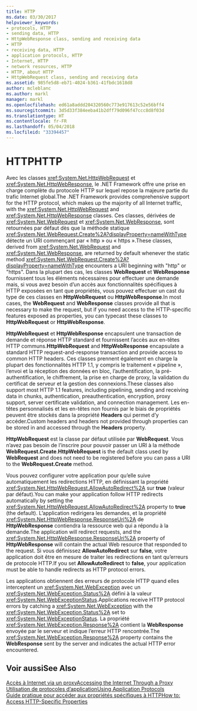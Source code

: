 ```yaml
---
title: HTTP
ms.date: 03/30/2017
helpviewer_keywords:
- protocols, HTTP
- sending data, HTTP
- HttpWebResponse class, sending and receiving data
- HTTP
- receiving data, HTTP
- application protocols, HTTP
- Internet, HTTP
- network resources, HTTP
- HTTP, about HTTP
- HttpWebRequest class, sending and receiving data
ms.assetid: 985fe5d8-eb71-4024-b361-41fbdc1618d8
author: mcleblanc
ms.author: markl
manager: markl
ms.openlocfilehash: ed61a8addd204320560c773e917613c52e56bff4
ms.sourcegitcommit: 3d5d33f384eeba41b2dff79d096f47ccc8d8f03d
ms.translationtype: HT
ms.contentlocale: fr-FR
ms.lasthandoff: 05/04/2018
ms.locfileid: "33394457"
---
```

# <a name="http"></a><span data-ttu-id="74c98-102">HTTP</span><span class="sxs-lookup"><span data-stu-id="74c98-102">HTTP</span></span>
<span data-ttu-id="74c98-103">Avec les classes <xref:System.Net.HttpWebRequest> et <xref:System.Net.HttpWebResponse>, le .NET Framework offre une prise en charge complète du protocole HTTP sur lequel repose la majeure partie du trafic Internet global.</span><span class="sxs-lookup"><span data-stu-id="74c98-103">The .NET Framework provides comprehensive support for the HTTP protocol, which makes up the majority of all Internet traffic, with the <xref:System.Net.HttpWebRequest> and <xref:System.Net.HttpWebResponse> classes.</span></span> <span data-ttu-id="74c98-104">Ces classes, dérivées de <xref:System.Net.WebRequest> et <xref:System.Net.WebResponse>, sont retournées par défaut dès que la méthode statique <xref:System.Net.WebRequest.Create%2A?displayProperty=nameWithType> détecte un URI commençant par « http » ou « https ».</span><span class="sxs-lookup"><span data-stu-id="74c98-104">These classes, derived from <xref:System.Net.WebRequest> and <xref:System.Net.WebResponse>, are returned by default whenever the static method <xref:System.Net.WebRequest.Create%2A?displayProperty=nameWithType> encounters a URI beginning with "http" or "https".</span></span> <span data-ttu-id="74c98-105">Dans la plupart des cas, les classes **WebRequest** et **WebResponse** fournissent tous les éléments nécessaires pour effectuer une demande mais, si vous avez besoin d’un accès aux fonctionnalités spécifiques à HTTP exposées en tant que propriétés, vous pouvez effectuer un cast du type de ces classes en **HttpWebRequest** ou **HttpWebResponse**.</span><span class="sxs-lookup"><span data-stu-id="74c98-105">In most cases, the **WebRequest** and **WebResponse** classes provide all that is necessary to make the request, but if you need access to the HTTP-specific features exposed as properties, you can typecast these classes to **HttpWebRequest** or **HttpWebResponse**.</span></span>  
  
 <span data-ttu-id="74c98-106">**HttpWebRequest** et **HttpWebResponse** encapsulent une transaction de demande et réponse HTTP standard et fournissent l’accès aux en-têtes HTTP communs.</span><span class="sxs-lookup"><span data-stu-id="74c98-106">**HttpWebRequest** and **HttpWebResponse** encapsulate a standard HTTP request-and-response transaction and provide access to common HTTP headers.</span></span> <span data-ttu-id="74c98-107">Ces classes prennent également en charge la plupart des fonctionnalités HTTP 1.1, y compris le traitement « pipeline », l’envoi et la réception des données en bloc, l’authentification, la pré-authentification, le chiffrement, la prise en charge de proxy, la validation du certificat de serveur et la gestion des connexions.</span><span class="sxs-lookup"><span data-stu-id="74c98-107">These classes also support most HTTP 1.1 features, including pipelining, sending and receiving data in chunks, authentication, preauthentication, encryption, proxy support, server certificate validation, and connection management.</span></span> <span data-ttu-id="74c98-108">Les en-têtes personnalisés et les en-têtes non fournis par le biais de propriétés peuvent être stockés dans la propriété **Headers** qui permet d’y accéder.</span><span class="sxs-lookup"><span data-stu-id="74c98-108">Custom headers and headers not provided through properties can be stored in and accessed through the **Headers** property.</span></span>  
  
 <span data-ttu-id="74c98-109">**HttpWebRequest** est la classe par défaut utilisée par **WebRequest**. Vous n’avez pas besoin de l’inscrire pour pouvoir passer un URI à la méthode **WebRequest.Create**.</span><span class="sxs-lookup"><span data-stu-id="74c98-109">**HttpWebRequest** is the default class used by **WebRequest** and does not need to be registered before you can pass a URI to the **WebRequest.Create** method.</span></span>  
  
 <span data-ttu-id="74c98-110">Vous pouvez configurer votre application pour qu’elle suive automatiquement les redirections HTTP, en définissant la propriété <xref:System.Net.HttpWebRequest.AllowAutoRedirect%2A> sur **true** (valeur par défaut).</span><span class="sxs-lookup"><span data-stu-id="74c98-110">You can make your application follow HTTP redirects automatically by setting the <xref:System.Net.HttpWebRequest.AllowAutoRedirect%2A> property to **true** (the default).</span></span> <span data-ttu-id="74c98-111">L’application redirigera les demandes, et la propriété <xref:System.Net.HttpWebResponse.ResponseUri%2A> de **HttpWebResponse** contiendra la ressource web qui a répondu à la demande.</span><span class="sxs-lookup"><span data-stu-id="74c98-111">The application will redirect requests, and the <xref:System.Net.HttpWebResponse.ResponseUri%2A> property of **HttpWebResponse** will contain the actual Web resource that responded to the request.</span></span> <span data-ttu-id="74c98-112">Si vous définissez **AllowAutoRedirect** sur **false**, votre application doit être en mesure de traiter les redirections en tant qu’erreurs de protocole HTTP.</span><span class="sxs-lookup"><span data-stu-id="74c98-112">If you set **AllowAutoRedirect** to **false**, your application must be able to handle redirects as HTTP protocol errors.</span></span>  
  
 <span data-ttu-id="74c98-113">Les applications obtiennent des erreurs de protocole HTTP quand elles interceptent un <xref:System.Net.WebException> avec un <xref:System.Net.WebException.Status%2A> défini à la valeur <xref:System.Net.WebExceptionStatus>.</span><span class="sxs-lookup"><span data-stu-id="74c98-113">Applications receive HTTP protocol errors by catching a <xref:System.Net.WebException> with the <xref:System.Net.WebException.Status%2A> set to <xref:System.Net.WebExceptionStatus>.</span></span> <span data-ttu-id="74c98-114">La propriété <xref:System.Net.WebException.Response%2A> contient la **WebResponse** envoyée par le serveur et indique l’erreur HTTP rencontrée.</span><span class="sxs-lookup"><span data-stu-id="74c98-114">The <xref:System.Net.WebException.Response%2A> property contains the **WebResponse** sent by the server and indicates the actual HTTP error encountered.</span></span>  
  
## <a name="see-also"></a><span data-ttu-id="74c98-115">Voir aussi</span><span class="sxs-lookup"><span data-stu-id="74c98-115">See Also</span></span>  
 [<span data-ttu-id="74c98-116">Accès à Internet via un proxy</span><span class="sxs-lookup"><span data-stu-id="74c98-116">Accessing the Internet Through a Proxy</span></span>](../../../docs/framework/network-programming/accessing-the-internet-through-a-proxy.md)  
 [<span data-ttu-id="74c98-117">Utilisation de protocoles d’application</span><span class="sxs-lookup"><span data-stu-id="74c98-117">Using Application Protocols</span></span>](../../../docs/framework/network-programming/using-application-protocols.md)  
 [<span data-ttu-id="74c98-118">Guide pratique pour accéder aux propriétés spécifiques à HTTP</span><span class="sxs-lookup"><span data-stu-id="74c98-118">How to: Access HTTP-Specific Properties</span></span>](../../../docs/framework/network-programming/how-to-access-http-specific-properties.md)
